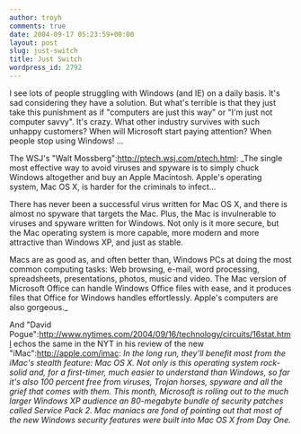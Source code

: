 ```yaml
---
author: troyh
comments: true
date: 2004-09-17 05:23:59+00:00
layout: post
slug: just-switch
title: Just Switch
wordpress_id: 2792
---
```


I see lots of people struggling with Windows (and IE) on a daily basis. It's sad considering they have a solution. But what's terrible is that they just take this punishment as if "computers are just this way" or "I'm just not computer savvy". It's crazy. What other industry survives with such unhappy customers? When will Microsoft start paying attention? When people stop using Windows! ...

The WSJ's "Walt Mossberg":http://ptech.wsj.com/ptech.html: _The single most effective way to avoid viruses and spyware is to simply chuck Windows altogether and buy an Apple Macintosh. Apple's operating system, Mac OS X, is harder for the criminals to infect...

There has never been a successful virus written for Mac OS X, and there is almost no spyware that targets the Mac. Plus, the Mac is invulnerable to viruses and spyware written for Windows. Not only is it more secure, but the Mac operating system is more capable, more modern and more attractive than Windows XP, and just as stable.

Macs are as good as, and often better than, Windows PCs at doing the most common computing tasks: Web browsing, e-mail, word processing, spreadsheets, presentations, photos, music and video. The Mac version of Microsoft Office can handle Windows Office files with ease, and it produces files that Office for Windows handles effortlessly. Apple's computers are also gorgeous._

And "David Pogue":http://www.nytimes.com/2004/09/16/technology/circuits/16stat.html echos the same in the NYT in his review of the new "iMac":http://apple.com/imac: _In the long run, they'll benefit most from the iMac's stealth feature: Mac OS X. Not only is this operating system rock-solid and, for a first-timer, much easier to understand than Windows, so far it's also 100 percent free from viruses, Trojan horses, spyware and all the grief that comes with them. This month, Microsoft is rolling out to the much larger Windows XP audience an 80-megabyte bundle of security patches called Service Pack 2. Mac maniacs are fond of pointing out that most of the new Windows security features were built into Mac OS X from Day One._
